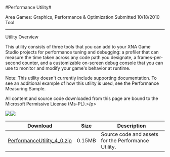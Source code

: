 #Performance Utility#

Area
Games: Graphics, Performance & Optimization
Submitted
10/18/2010
Tool

---

Utility Overview

This utility consists of three tools that you can add to your XNA Game Studio projects for performance tuning and debugging: a profiler that can measure the time taken across any code path you designate, a frames-per-second counter, and a customizable on-screen debug console that you can use to monitor and modify your game's behavior at runtime.

Note: This utility doesn't currently include supporting documentation. To see an additional example of how this utility is used, see the Performance Measuring Sample.

All content and source code downloaded from this page are bound to the Microsoft Permissive License (Ms-PL).>/p>

![](https://github.com/kniEngine/XNAGameStudio/blob/master/Images/debugsample1.png)![](https://github.com/kniEngine/XNAGameStudio/blob/master/Images/debugsample2.png)

 
Download | Size | Description
---|---|---|
[PerformanceUtility_4_0.zip](https://github.com/kniEngine/XNAGameStudio/blob/master/Samples/PerformanceUtility_4_0.zip?raw=true) | 0.15MB | Source code and assets for the Performance Utility. 